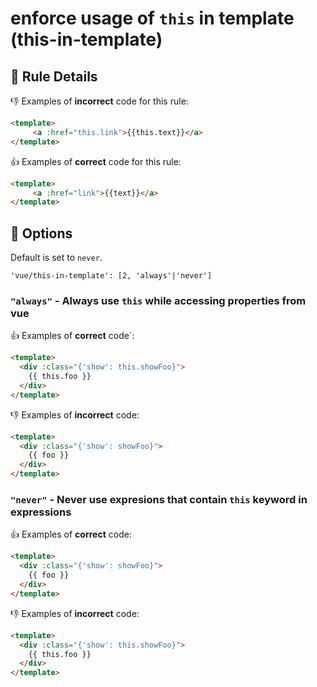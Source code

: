 # enforce usage of `this` in template (this-in-template)

## :book: Rule Details

:-1: Examples of **incorrect** code for this rule:

```html
<template>
     <a :href="this.link">{{this.text}}</a>
</template>
```

:+1: Examples of **correct** code for this rule:

```html
<template>
     <a :href="link">{{text}}</a>
</template>
```

## :wrench: Options

Default is set to `never`.

```
'vue/this-in-template': [2, 'always'|'never']
```

### `"always"` - Always use `this` while accessing properties from vue

:+1: Examples of **correct** code`:

```html
<template>
  <div :class="{'show': this.showFoo}">
    {{ this.foo }}
  </div>
</template>
```

:-1: Examples of **incorrect** code:

```html
<template>
  <div :class="{'show': showFoo}">
    {{ foo }}
  </div>
</template>
```

### `"never"` - Never use expresions that contain `this` keyword in expressions

:+1: Examples of **correct** code:

```html
<template>
  <div :class="{'show': showFoo}">
    {{ foo }}
  </div>
</template>
```

:-1: Examples of **incorrect** code:

```html
<template>
  <div :class="{'show': this.showFoo}">
    {{ this.foo }}
  </div>
</template>
```
